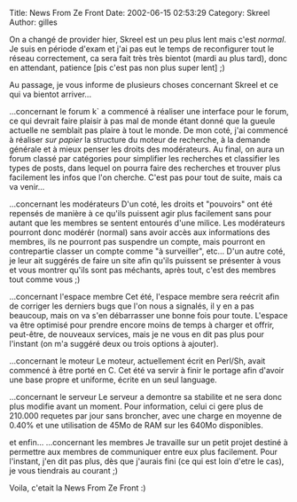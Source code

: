 Title: News From Ze Front
Date: 2002-06-15 02:53:29
Category: Skreel
Author: gilles

On a changé de provider hier, Skreel est un peu plus lent mais c'est _normal_. Je suis en période d'exam et j'ai pas eut le temps de reconfigurer tout le réseau correctement, ca sera fait très très bientot (mardi au plus tard), donc en attendant, patience [pis c'est pas non plus super lent] ;)

Au passage, je vous informe de plusieurs choses concernant Skreel et ce qui va bientot arriver...

...concernant le forum
k` a commencé à réaliser une interface pour le forum, ce qui devrait faire plaisir à pas mal de monde étant donné que la gueule actuelle ne semblait pas plaire à tout le monde. De mon coté, j'ai commencé à réaliser _sur papier_ la structure du moteur de recherche, à la demande générale et à mieux penser les droits des modérateurs.
Au final, on aura un forum classé par catégories pour simplifier les recherches et classifier les types de posts, dans lequel on pourra faire des recherches et trouver plus facilement les infos que l'on cherche.
C'est pas pour tout de suite, mais ca va venir...

...concernant les modérateurs
D'un coté, les droits et "pouvoirs" ont été repensés de manière à ce qu'ils puissent agir plus facilement sans pour autant que les membres se sentent entourés d'une milice. Les modérateurs pourront donc modérér (normal) sans avoir accès aux informations des membres, ils ne pourront pas suspendre un compte, mais pourront en contrepartie classer un compte comme "à surveiller", etc...
D'un autre coté, je leur ait suggérés de faire un site afin qu'ils puissent se présenter à vous et vous montrer qu'ils sont pas méchants, après tout, c'est des membres tout comme vous  ;)

...concernant l'espace membre
Cet été, l'espace membre sera reécrit afin de corriger les derniers bugs que l'on nous a signalés, il y en a pas beaucoup, mais on va s'en débarrasser une bonne fois pour toute. L'espace va être optimisé pour prendre encore moins de temps à charger et offrir, peut-être, de nouveaux services, mais je ne vous en dit pas plus pour l'instant (on m'a suggéré deux ou trois options à ajouter).

...concernant le moteur
Le moteur, actuellement écrit en Perl/Sh, avait commencé à être porté en C. Cet été va servir à finir le portage afin d'avoir une base propre et uniforme, écrite en un seul language.

...concernant le serveur
Le serveur a demontre sa stabilite et ne sera donc plus modifie avant un moment. Pour information, celui ci gere plus de 210.000 requetes par jour sans broncher, avec une charge en moyenne de 0.40% et une utilisation de 45Mo de RAM sur les 640Mo disponibles.

et enfin...
...concernant les membres
Je travaille sur un petit projet destiné à permettre aux membres de communiquer entre eux plus facilement. Pour l'instant, j'en dit pas plus, dès que j'aurais fini (ce qui est loin d'etre le cas), je vous tiendrais au courant  ;)

Voila, c'etait la News From Ze Front  :)